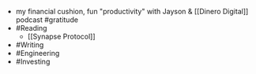 - my financial cushion, fun "productivity" with Jayson & [[Dinero Digital]] podcast #gratitude
- #Reading
    - [[Synapse Protocol]]
- #Writing
- #Engineering
- #Investing
